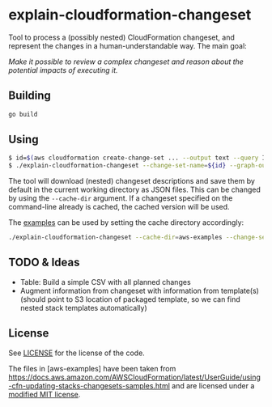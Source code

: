 # explain-cloudformation-changeset

Tool to process a (possibly nested) CloudFormation changeset, and represent the changes in a human-understandable way. The main goal: 

_Make it possible to review a complex changeset and reason about the potential impacts of executing it._

## Building

```sh
go build
```

## Using

```sh
$ id=$(aws cloudformation create-change-set ... --output text --query Id)
$ ./explain-cloudformation-changeset --change-set-name=${id} --graph-output=graph.svg
```

The tool will download (nested) changeset descriptions and save them by default in the current working directory as JSON files. This can be changed by using the `--cache-dir` argument. If a changeset specified on the command-line already is cached, the cached version will be used. 

The [examples](aws-examples/README.md) can be used by setting the cache directory accordingly:

```sh
./explain-cloudformation-changeset --cache-dir=aws-examples --change-set-name=SampleChangeSet-direct --graph-output=SampleChangeSet-direct.svg
```

## TODO & Ideas

* Table: Build a simple CSV with all planned changes
* Augment information from changeset with information from template(s) (should point to S3 location of packaged template, so we can find nested stack templates automatically)

## License

See [LICENSE](./LICENSE) for the license of the code.

The files in [aws-examples] have been taken from <https://docs.aws.amazon.com/AWSCloudFormation/latest/UserGuide/using-cfn-updating-stacks-changesets-samples.html> and are licensed under a [modified MIT license](https://github.com/awsdocs/aws-cloudformation-user-guide/blob/main/LICENSE-SAMPLECODE).
